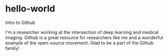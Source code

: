 # hello-world
Intro to Github

I'm a researcher working at the intersection of deep learning and medical imaging. Github is a great resource for researchers like me and a wonderful example of the open-source movement. Glad to be a part of the Github family!
